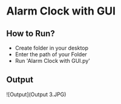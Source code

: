 # Alarm Clock with GUI 

## How to Run?

* Create folder in your desktop 
* Enter the path of your Folder
* Run 'Alarm Clock with GUI.py'

## Output

![Output](Output 3.JPG)
